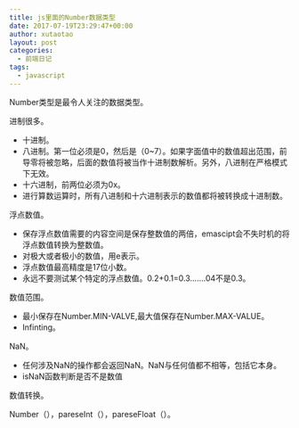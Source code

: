 ```yaml
---
title: js里面的Number数据类型
date: 2017-07-19T23:29:47+00:00
author: xutaotao
layout: post
categories:
  - 前端日记
tags:
  - javascript
---
```

Number类型是最令人关注的数据类型。

进制很多。

  * 十进制。
  * 八进制。第一位必须是0，然后是（0~7）。如果字面值中的数值超出范围，前导零将被忽略，后面的数值将被当作十进制数解析。另外，八进制在严格模式下无效。
  * 十六进制，前两位必须为0x。
  * 进行算数运算时，所有八进制和十六进制表示的数值都将被转换成十进制数。

浮点数值。

  * 保存浮点数值需要的内容空间是保存整数值的两倍，emascipt会不失时机的将浮点数值转换为整数值。
  * 对极大或者极小的数值，用e表示。
  * 浮点数值最高精度是17位小数。
  * 永远不要测试某个特定的浮点数值。0.2+0.1=0.3&#8230;&#8230;.04不是0.3。

数值范围。

  * 最小保存在Number.MIN-VALVE,最大值保存在Number.MAX-VALUE。
  * Infinting。

NaN。

  * 任何涉及NaN的操作都会返回NaN。NaN与任何值都不相等，包括它本身。
  * isNaN函数判断是否不是数值

数值转换。

Number（），pareseInt（），pareseFloat（）。